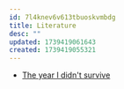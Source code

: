 ```yaml
---
id: 7l4knev6v613tbuoskvmbdg
title: Literature
desc: ""
updated: 1739419061643
created: 1739419055321
---
```


- [The year I didn't survive](https://bessstillman.substack.com/p/the-year-i-didnt-survive)
